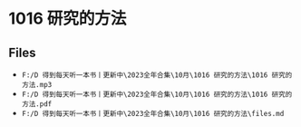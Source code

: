 # 1016 研究的方法

## Files

- `F:/D 得到每天听一本书丨更新中\2023全年合集\10月\1016 研究的方法\1016 研究的方法.mp3`
- `F:/D 得到每天听一本书丨更新中\2023全年合集\10月\1016 研究的方法\1016 研究的方法.pdf`
- `F:/D 得到每天听一本书丨更新中\2023全年合集\10月\1016 研究的方法\files.md`
